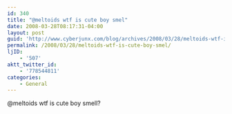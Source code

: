 ```yaml
---
id: 340
title: "@meltoids wtf is cute boy smel"
date: 2008-03-28T08:17:31-04:00
layout: post
guid: 'http://www.cyberjunx.com/blog/archives/2008/03/28/meltoids-wtf-is-cute-boy-smel/'
permalink: /2008/03/28/meltoids-wtf-is-cute-boy-smel/
ljID:
    - '507'
aktt_twitter_id:
    - '778544811'
categories:
    - General
---
```


@meltoids wtf is cute boy smell?